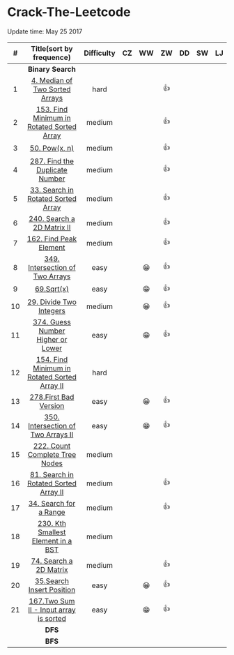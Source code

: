 # Crack-The-Leetcode



Update time: May 25 2017


| # | Title(sort by frequence) | Difficulty |CZ | WW | ZW | DD | SW | LJ |
|:---:|:---:|:---:|:---:|:---:|:---:|:---:|:---:|:---:|
||**Binary Search**|
| 1 | [4. Median of Two Sorted Arrays](https://leetcode.com/problems/median-of-two-sorted-arrays/#/description) |hard|||:+1:||||
| 2 | [153. Find Minimum in Rotated Sorted Array](https://leetcode.com/problems/find-minimum-in-rotated-sorted-array/#/description) |medium|||:+1:||||
| 3 | [50. Pow(x, n)](https://leetcode.com/problems/powx-n/#/description) |medium|||:+1:||||
| 4 | [287. Find the Duplicate Number](https://leetcode.com/problems/find-the-duplicate-number/#/description) |medium|||:+1:||||
| 5 | [33. Search in Rotated Sorted Array](https://leetcode.com/problems/search-in-rotated-sorted-array/#/description) |medium|||:+1:||||
| 6 | [240. Search a 2D Matrix II](https://leetcode.com/problems/search-a-2d-matrix-ii/#/description) |medium|||:+1:||||
| 7 | [162. Find Peak Element](https://leetcode.com/problems/find-peak-element/#/description) |medium|||:+1:||||
| 8 | [349. Intersection of Two Arrays](https://leetcode.com/problems/intersection-of-two-arrays/#/description) |easy||:grin:|:+1:||||
| 9 | [69.Sqrt(x)](https://leetcode.com/problems/sqrtx/#/description) |easy||:grin:|:+1:|||||
| 10 | [29. Divide Two Integers](https://leetcode.com/problems/divide-two-integers/#/description) |medium||:grin:|:+1:||||
| 11 | [374. Guess Number Higher or Lower](https://leetcode.com/problems/guess-number-higher-or-lower/#/description) |easy||:grin:|:+1:||||
| 12 | [154. Find Minimum in Rotated Sorted Array II](https://leetcode.com/problems/find-minimum-in-rotated-sorted-array-ii/#/description) |hard|||||||
| 13 | [278.First Bad Version](https://leetcode.com/problems/first-bad-version/#/description) |easy||:grin:|:+1:||||
| 14 | [350. Intersection of Two Arrays II](https://leetcode.com/problems/intersection-of-two-arrays-ii/#/description) |easy||:grin:|:+1:||||
| 15 | [222. Count Complete Tree Nodes](https://leetcode.com/problems/count-complete-tree-nodes/#/description) |medium|||||||
| 16 | [81. Search in Rotated Sorted Array II](https://leetcode.com/problems/search-in-rotated-sorted-array-ii/#/description) |medium|||:+1:||||
| 17 | [34. Search for a Range](https://leetcode.com/problems/search-for-a-range/#/description) |medium|||:+1:||||
| 18 | [230. Kth Smallest Element in a BST](https://leetcode.com/problems/kth-smallest-element-in-a-bst/#/description) |medium|||||||
| 19 | [74. Search a 2D Matrix](https://leetcode.com/problems/search-a-2d-matrix/#/description) |medium|||:+1:||||
| 20 | [35.Search Insert Position](https://leetcode.com/problems/search-insert-position/#/description)|easy||:grin:|:+1:||||
| 21 | [167.Two Sum II - Input array is sorted](https://leetcode.com/problems/two-sum-ii-input-array-is-sorted/#/description) |easy||:grin:|:+1:||||
||**DFS**|
||**BFS**|
